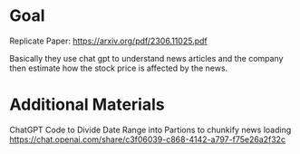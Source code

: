 # Goal

Replicate Paper: https://arxiv.org/pdf/2306.11025.pdf

Basically they use chat gpt to understand news articles and the company then estimate how the stock price is affected by the news.

# Additional Materials
ChatGPT Code to Divide Date Range into Partions to chunkify news loading
https://chat.openai.com/share/c3f06039-c868-4142-a797-f75e26a2f32c